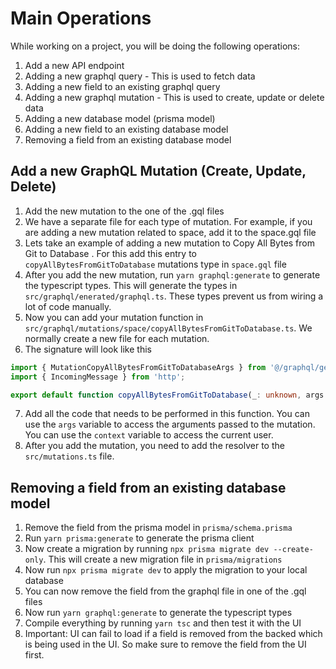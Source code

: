 # Main Operations
While working on a project, you will be doing the following operations:
1. Add a new API endpoint
2. Adding a new graphql query - This is used to fetch data
3. Adding a new field to an existing graphql query
4. Adding a new graphql mutation - This is used to create, update or delete data
5. Adding a new database model (prisma model)
6. Adding a new field to an existing database model
7. Removing a field from an existing database model


## Add a new GraphQL Mutation (Create, Update, Delete)
1. Add the new mutation to the one of the .gql files
2. We have a separate file for each type of mutation. For example, if you are adding a new mutation related to space, add it to the space.gql file
3. Lets take an example of adding a new mutation to Copy All Bytes from Git to Database . For this add this entry to `copyAllBytesFromGitToDatabase` mutations type in `space.gql` file
4. After you add the new mutation, run `yarn graphql:generate` to generate the typescript types. This will generate the types in `src/graphql/enerated/graphql.ts`. These types prevent us from wiring a lot of code manually.
5. Now you can add your mutation function in `src/graphql/mutations/space/copyAllBytesFromGitToDatabase.ts`. We normally create a new file for each mutation.
6. The signature will look like this
```ts
import { MutationCopyAllBytesFromGitToDatabaseArgs } from '@/graphql/generated/graphql';
import { IncomingMessage } from 'http';

export default function copyAllBytesFromGitToDatabase(_: unknown, args: MutationCopyAllBytesFromGitToDatabaseArgs, context: IncomingMessage) {}
```
7. Add all the code that needs to be performed in this function. You can use the `args` variable to access the arguments passed to the mutation. You can use the `context` variable to access the current user.
8. After you add the mutation, you need to add the resolver to the `src/mutations.ts` file.


## Removing a field from an existing database model
1. Remove the field from the prisma model in `prisma/schema.prisma`
2. Run `yarn prisma:generate` to generate the prisma client
3. Now create a migration by running `npx prisma migrate dev --create-only`. This will create a new migration file in `prisma/migrations`
4. Now run `npx prisma migrate dev` to apply the migration to your local database
5. You can now remove the field from the graphql file in one of the .gql files
6. Now run `yarn graphql:generate` to generate the typescript types
7. Compile everything by running `yarn tsc` and then test it with the UI
8. Important: UI can fail to load if a field is removed from the backed which is being used in the UI. So make sure to remove the field from the UI first.
